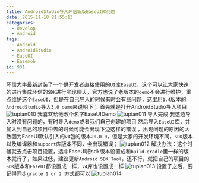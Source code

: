 ```yaml
---
title: AndroidStudio导入环信新版EaseUI库问题
date: 2015-11-18 21:55:13
categories:
  - Develop
  - Android
tags:
  - Android
  - AndroidStudio
  - EaseUI
  - Easemob
id: 931
---
```


环信大牛最新封装了一个供开发者直接使用的`UI`库`EaseUI`，这个可以让大家快速的进行集成环信的`SDK`进行实现聊天，官方也说了老版本的`demo`不会进行维护，重点维护这个`EaseUI`，但是在自己导入的时候有时会有些问题，这里用`1.4`版本的`AndroidStudio`导入`3.0 demo`来说明下；
首先就是打开AndroidStudio导入项目
![tupian010](http://wp-melove.qiniudn.com/blogimg/2015/11/tupian010.png)
我喜欢给他改个名字EaseUIDemo
![tupian011](http://wp-melove.qiniudn.com/blogimg/2015/11/tupian011.png)
导入完成
我这边导入时没有问题的，有时导入`demo`或者我们自己创建的项目 然后导入`EaseUI`库，并加入到自己的项目中去的时候可能会出现下边这样的错误 ，出现问题的原因的大致因为EaseUI默认引入的`v4`包的版本`20.0.0`，但是大家的开发环境不同，`SDK`版本以及编译器和`support`库版本不同，会出现错误；
![tupian012](http://wp-melove.qiniudn.com/blogimg/2015/11/tupian012.png)
解决办法：这个时候就去点击项目设置，选中EaseUI把sdk版本设置成和`build.gradle`里一样的版本就行了，如果过低，建议更新`Android SDK Tool`，还不行，就把自己的项目的`SDK`版本和`EaseUI`都设置成一样，`v4`库也设置成一样
![tupian013](http://wp-melove.qiniudn.com/blogimg/2015/11/tupian013.png)
设置了之后，要记得同步`gradle 1 or 2 `方式都可以
![tupian014](http://wp-melove.qiniudn.com/blogimg/2015/11/tupian014.png)